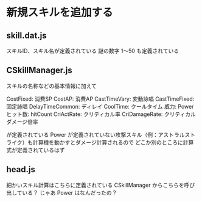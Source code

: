 
# 新規スキルを追加する

## skill.dat.js

スキルID、スキル名が定義されている
謎の数字 1～50 も定義されている

## CSkillManager.js

スキルの名称などの基本情報に加えて

CostFixed: 消費SP
CostAP: 消費AP
CastTimeVary: 変動詠唱
CastTimeFixed: 固定詠唱
DelayTimeCommon: ディレイ
CoolTime: クールタイム
威力: Power
ヒット数: hitCount
CriActRate: クリティカル率
CriDamageRate: クリティカルダメージ倍率

が定義されている
Power が定義されていない攻撃スキル（例：アストラルストライク）も計算機を動かすとダメージ計算されるので
どこか別のところに計算式が定義されているはず

## head.js

細かいスキル計算はこちらに定義されている
CSkillManager からこちらを呼び出している？
じゃあ Power はなんだったの？
